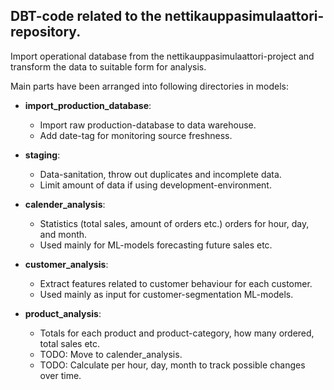 ## DBT-code related to the nettikauppasimulaattori-repository.

Import operational database from the nettikauppasimulaattori-project and
transform the data to suitable form for analysis.

Main parts have been arranged into following directories in models:

 - **import_production_database**: 
    - Import raw production-database to data warehouse.
    - Add date-tag for monitoring source freshness.

 - **staging**:
    - Data-sanitation, throw out duplicates and incomplete data.
    - Limit amount of data if using development-environment.

 - **calender_analysis**:
    - Statistics (total sales, amount of orders etc.) orders for hour, day, and month.
    - Used mainly for ML-models forecasting future sales etc.

 - **customer_analysis**:
    - Extract features related to customer behaviour for each customer.
    - Used mainly as input for customer-segmentation ML-models.

 - **product_analysis**:
    - Totals for each product and product-category, how many ordered, total sales etc.
    - TODO: Move to calender_analysis.
    - TODO: Calculate per hour, day, month to track possible changes over time.

